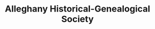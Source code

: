 ---
layout: repo
title: "Alleghany Historical-Genealogical Society"
id: 4414
permalink: repos/4414/
---